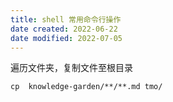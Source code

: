 ```yaml
---
title: shell 常用命令行操作
date created: 2022-06-22
date modified: 2022-07-05
---
```

遍历文件夹，复制文件至根目录

```
cp  knowledge-garden/**/**.md tmo/
```
